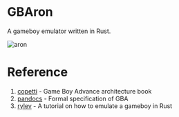 # GBAron
A gameboy emulator written in Rust.

![aron](https://github.com/Huy-DNA/GBAron/assets/139191192/7d59c1b6-241b-4c7e-a93e-30aa300e7a42)

# Reference
1. [copetti](https://www.copetti.org/writings/consoles/game-boy-advance/#the-cambridge-miracle) - Game Boy Advance architecture book
2. [pandocs](https://gbdev.io/pandocs/About.html) - Formal specification of GBA
3. [rylev](https://rylev.github.io/DMG-01/public/book/introduction.html) - A tutorial on how to emulate a gameboy in Rust

